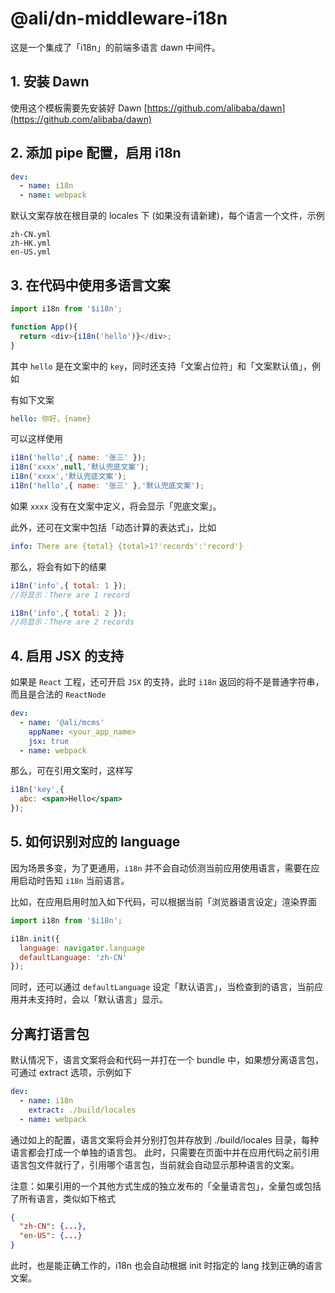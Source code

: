 # @ali/dn-middleware-i18n

这是一个集成了「i18n」的前端多语言 dawn 中间件。

## 1. 安装 Dawn

使用这个模板需要先安装好 Dawn [https://github.com/alibaba/dawn](https://github.com/alibaba/dawn)

## 2. 添加 pipe 配置，启用 i18n

```yml
dev:
  - name: i18n
  - name: webpack
```

默认文案存放在根目录的 locales 下 (如果没有请新建)，每个语言一个文件，示例

```
zh-CN.yml
zh-HK.yml
en-US.yml
```

## 3. 在代码中使用多语言文案

```js
import i18n from '$i18n';

function App(){
  return <div>{i18n('hello')}</div>;
}
```

其中 `hello` 是在文案中的 `key`，同时还支持「文案占位符」和「文案默认值」，例如

有如下文案

```yml
hello: 你好，{name}
```

可以这样使用
```js
i18n('hello',{ name: '张三' });
i18n('xxxx',null,'默认兜底文案');
i18n('xxxx','默认兜底文案');
i18n('hello',{ name: '张三' },'默认兜底文案');
```
如果 `xxxx` 没有在文案中定义，将会显示「兜底文案」。

此外，还可在文案中包括「动态计算的表达式」，比如

```yml
info: There are {total} {total>1?'records':'record'}
```

那么，将会有如下的结果

```js
i18n('info',{ total: 1 });
//将显示：There are 1 record

i18n('info',{ total: 2 });
//将显示：There are 2 records
```

## 4. 启用 JSX 的支持

如果是 `React` 工程，还可开启 `JSX` 的支持，此时 `i18n` 返回的将不是普通字符串，而且是合法的 `ReactNode`

```yml
dev:
  - name: '@ali/mcms'
    appName: <your_app_name>
    jsx: true
  - name: webpack
```

那么，可在引用文案时，这样写

```jsx
i18n('key',{
  abc: <span>Hello</span> 
});
```

## 5. 如何识别对应的 language 

因为场景多变，为了更通用，`i18n` 并不会自动侦测当前应用使用语言，需要在应用启动时告知 `i18n` 当前语言。

比如，在应用启用时加入如下代码，可以根据当前「浏览器语言设定」渲染界面

```js
import i18n from '$i18n';

i18n.init({
  language: navigator.language
  defaultLanguage: 'zh-CN'
});
```

同时，还可以通过 `defaultLanguage` 设定「默认语言」，当检查到的语言，当前应用并未支持时，会以「默认语言」显示。

## 分离打语言包

默认情况下，语言文案将会和代码一并打在一个 bundle 中，如果想分离语言包，可通过 extract 选项，示例如下

```yml
dev:
  - name: i18n
    extract: ./build/locales
  - name: webpack
```

通过如上的配置，语言文案将会并分别打包并存放到 ./build/locales 目录，每种语言都会打成一个单独的语言包。
此时，只需要在页面中并在应用代码之前引用语言包文件就行了，引用哪个语言包，当前就会自动显示那种语言的文案。

注意：如果引用的一个其他方式生成的独立发布的「全量语言包」，全量包或包括了所有语言，类似如下格式

```json
{
  "zh-CN": {...},
  "en-US": {...}
}
```

此时，也是能正确工作的，i18n 也会自动根据 init 时指定的 lang 找到正确的语言文案。
